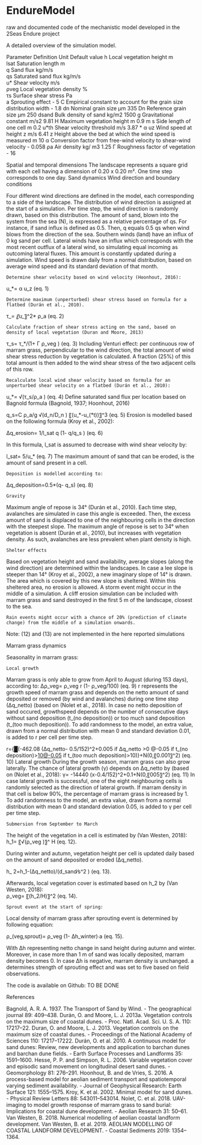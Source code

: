# EndureModel
raw and documented code of the mechanistic model developed in the 2Seas Endure project

A detailed overview of the simulation model.


Parameter	Definition	Unit	Default value
h	Local vegetation height	m	 
lsat	Saturation length	m	 
q	Sand flux	kg/m/s	 
qs	Saturated sand flux	kg/m/s	 
u*	Shear velocity	m/s	 
ρveg	Local vegetation density	%	 
τs	Surface shear stress	Pa	  
a	Sprouting effect	-	5
C	Empirical constant to account for the grain size distribution width	-	1.8
dn	Nominal grain size	µm	335
Dn	Reference grain size	µm	250
dsand	Bulk density of sand	kg/m2	1500
g	Gravitational constant	m/s2	9.81
H	Maximum vegetation height	m	0.9 m
s	Side length of one cell	m	0.2
u*th	Shear velocity threshold	m/s	3.87 * α
uz	Wind speed at height z	m/s	6.41
z	Height above the bed at which the wind speed is measured	m	10
α	Conversion factor from free-wind velocity to shear-wind velocity	-	0.058
ρa	Air density	kg/ m3	1.25
Г	Roughness factor of vegetation	-	16

Spatial and temporal dimensions
The landscape represents a square grid with each cell having a dimension of 0.20 x 0.20 m². One time step corresponds to one day.
Sand dynamics
	Wind direction and boundary conditions

Four different wind directions are defined in the model, each corresponding to a side of the landscape. The distribution of wind direction is assigned at the start of a simulation. Per time step, the wind direction is randomly drawn, based on this distribution. The amount of sand, blown into the system from the sea (N), is expressed as a relative percentage of qs. For instance, if sand influx is defined as 0.5. Then, q equals 0.5 qs when wind blows from the direction of the sea. Southern winds (land) have an influx of 0 kg sand per cell. Lateral winds have an influx which corresponds with the most recent outflux of a lateral wind, so simulating equal incoming as outcoming lateral fluxes. This amount is constantly updated during a simulation. Wind speed is drawn daily from a normal distribution, based on average wind speed and its standard deviation of that month.

	Determine shear velocity based on wind velocity (Hoonhout, 2016): 

u_*= α u_z 	(eq. 1)

	Determine maximum (unperturbed) shear stress based on formula for a flatbed (Durán et al., 2010).
τ_*= 〖u_*〗^2* ρ_a 	(eq. 2)

	Calculate fraction of shear stress acting on the sand, based on density of local vegetation (Duran and Moore, 2013)
 τ_s=  τ_*/(1+ Г ρ_veg ) 		(eq. 3)	
	Including Venturi effect: per continuous row of marram grass, perpendicular to the wind direction, the total amount of wind shear stress reduction by vegetation is calculated. A fraction (25%) of this total amount is then added to the wind shear stress of the two adjacent cells of this row. 

	Recalculate local wind shear velocity based on formula for an unperturbed shear velocity on a flatbed (Durán et al., 2010):

u_*= √(τ_s/ρ_a ) 	(eq. 4)
	Define saturated sand flux per location based on Bagnold formula (Bagnold, 1937; Hoonhout, 2016)

q_s=C  ρ_a/g  √(d_n/D_n )  〖(u_*-u_(*t))〗^3 	(eq. 5)
	Erosion is modelled based on the following formula (Kroy et al., 2002):

∆q_erosion=  1/l_sat   q (1-  q/q_s )	 (eq. 6)

In this formula, l_sat  is assumed to decrease with wind shear velocity by:

l_sat=  5/u_*  	(eq. 7)
The maximum amount of sand that can be eroded, is the amount of sand present in a cell.

	Deposition is modelled according to:

∆q_deposition=0.5*(q- q_s) 	(eq. 8)


	Gravity

Maximum angle of repose is 34° (Durán et al., 2010). Each time step, avalanches are simulated in case this angle is exceeded. Then, the excess amount of sand is displaced to one of the neighbouring cells in the direction with the steepest slope. The maximum angle of repose is set to 34° when vegetation is absent (Durán et al., 2010), but increases with vegetation density. As such, avalanches are less prevalent when plant density is high.

	Shelter effects
Based on vegetation height and sand availability, average slopes (along the wind direction) are determined within the landscapes. In case a lee slope is steeper than 14° (Kroy et al., 2002), a new imaginary slope of 14° is drawn. The area which is covered by this new slope is sheltered. Within this sheltered area, no erosion is allowed. 
	A storm event might occur in the middle of a simulation. A cliff erosion simulation can be included with marram grass and sand destroyed in the first 5 m of the landscape, closest to the sea.

	Rain events might occur with a chance of 20% (prediction of climate change) from the middle of a simulation onwards.

Note: (12) and (13) are not implemented in the here reported simulations

Marram grass dynamics

Seasonality in marram grass:
 
	Local growth
Marram grass is only able to grow from April to August (during 153 days), according to: 
∆ρ_veg= ρ_veg  r (1-  ρ_veg/100) 	(eq. 9)
r represents the growth speed of marram grass and depends on the netto amount of sand deposited or removed (by wind and avalanches) during one time step (∆q_netto) (based on (Nolet et al., 2018). In case no netto deposition of sand occured, growthspeed depends on the number of consecutive days without sand deposition (t_(no deposition)) or too much sand deposition (t_(too much deposition)). To add randomness to the model, an extra value, drawn from a normal distribution with mean 0 and standard deviation 0.01, is added to r per cell per time step.

r={█(-462.08 (∆q_netto- 0.5/152)^2+0.005 if ∆q_netto  >0 @-0.05 if t_(no deposition)>10@-0.05 if t_(too much deposition)>10)}+N(0,〖0.001〗^2)  	(eq. 10)
	Lateral growth
During the growth season, marram grass can also grow laterally. The chance of lateral growth (γ) depends on ∆q_netto by (based on (Nolet et al., 2018):
γ= -14440 (x-0.4/152)^2+0.1+N(0,〖005〗^2)	(eq. 11)
In case lateral growth is successful, one of the eight neighbouring cells is randomly selected as the direction of lateral growth. If marram density in that cell is below 90%, the percentage of marram grass is increased by 1. To add randomness to the model, an extra value, drawn from a normal distribution with mean 0 and standard deviation 0.05, is added to γ per cell per time step.

	Submersion from September to March

The height of the vegetation in a cell is estimated by (Van Westen, 2018):
h_1= 〖√(ρ_veg )〗^   H 	(eq. 12).


During winter and autumn, vegetation height per cell is updated daily based on the amount of sand deposited or eroded (∆q_netto).
 
h_ 2=h_1-(∆q_netto)/(d_sand⁄s^2 ) 	(eq. 13).

Afterwards, local vegetation cover is estimated based on h_2  by (Van Westen, 2018): 				 
ρ_veg= 〖(h_2/H)〗^2 	(eq. 14).	

	Sprout event at the start of spring:
Local density of marram grass after sprouting event is determined by following equation:

ρ_(veg,sprout)= ρ_veg  (1- ∆h_winter)∙a   	(eq. 15).

With ∆h representing netto change in sand height during autumn and winter. Moreover, in case more than 1 m of sand was locally deposited, marram density becomes 0. In case ∆h is negative, marram density is unchanged. a determines strength of sprouting effect and was set to five based on field observations. 


The code is available on Github: TO BE DONE

References	
	
Bagnold, A. R. A. 1937. The Transport of Sand by Wind. - The geographical journal 89: 409–438.
Durán, O. and Moore, L. J. 2013a. Vegetation controls on the maximum size of coastal dunes. - Proc. Natl. Acad. Sci. U. S. A. 110: 17217–22.
Duran, O. and Moore, L. J. 2013. Vegetation controls on the maximum size of coastal dunes. - Proceedings of the National Academy of Sciences 110: 17217–17222.
Durán, O. et al. 2010. A continuous model for sand dunes: Review, new developments and application to barchan dunes and barchan dune fields. - Earth Surface Processes and Landforms 35: 1591–1600.
Hesse, P. P. and Simpson, R. L. 2006. Variable vegetation cover and episodic sand movement on longitudinal desert sand dunes. - Geomorphology 81: 276–291.
Hoonhout, B. and de Vries, S. 2016. A process-based model for aeolian sediment transport and spatiotemporal varying sediment availability. - Journal of Geophysical Research: Earth Surface 121: 1555–1575.
Kroy, K. et al. 2002. Minimal model for sand dunes. - Physical Review Letters 88: 543011–543014.
Nolet, C. et al. 2018. UAV-imaging to model growth response of marram grass to sand burial: Implications for coastal dune development. - Aeolian Research 31: 50–61.
Van Westen, B. 2018. Numerical modelling of aeolian coastal landform development.
Van Westen, B. et al. 2019. AEOLIAN MODELLING OF COASTAL LANDFORM DEVELOPMENT. - Coastal Sediments 2019: 1354–1364.
